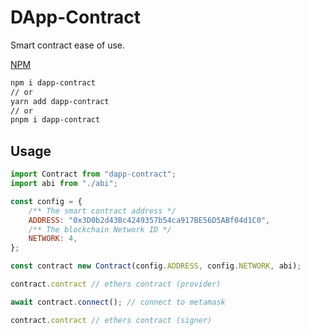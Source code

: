 # DApp-Contract

Smart contract ease of use.

[NPM](https://www.npmjs.com/package/dapp-contract)

```bash
npm i dapp-contract
// or
yarn add dapp-contract
// or
pnpm i dapp-contract
```

## Usage

```js
import Contract from "dapp-contract";
import abi from "./abi";

const config = {
    /** The smart contract address */
    ADDRESS: "0x3D0b2d43Bc4249357b54ca917BE56D5ABf04d1C0",
    /** The blockchain Network ID */
    NETWORK: 4,
};

const contract new Contract(config.ADDRESS, config.NETWORK, abi);

contract.contract // ethers contract (provider)

await contract.connect(); // connect to metamask

contract.contract // ethers contract (signer)
```
